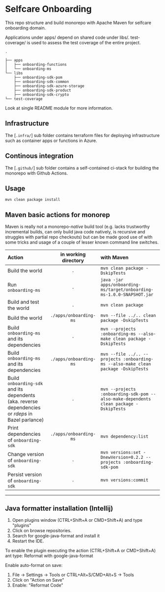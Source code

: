 # Selfcare Onboarding

This repo structure and build monorepo with Apache Maven for selfcare onboarding domain.

Applications under apps/ depend on shared code under libs/. test-coverage/ is used to assess the test coverage of the entire project.


```
.

├── apps
│   ├── onboarding-functions
│   └── onboarding-ms
└── libs
    ├── onboarding-sdk-pom
    ├── onboarding-sdk-common
    ├── onboarding-sdk-azure-storage
    ├── onboarding-sdk-product
    ├── onboarding-sdk-crypto
└── test-coverage
```

Look at single README module for more information.

## Infrastructure

The [`.infra/`] sub folder contains terraform files for deploying infrastructure such as container apps or functions in Azure.


## Continous integration

The [`.github/`] sub folder contains a self-contained ci-stack for building the monorepo with Github Actions.

## Usage

```shell script
mvn clean package install
```

## Maven basic actions for monorep

Maven is really not a monorepo-*native* build tool (e.g. lacks
trustworthy incremental builds, can only build java code natively, is recursive and
struggles with partial repo checkouts) but can be made good use of with some tricks
and usage of a couple of lesser known command line switches.

| Action                                                                                             |  in working directory  | with Maven                                                                            |
|:---------------------------------------------------------------------------------------------------|:----------------------:|:--------------------------------------------------------------------------------------|
| Build the world                                                                                    |          `.`           | `mvn clean package -DskipTests`                                                       |
| Run `onboarding-ms`                                                                                |          `.`           | `java -jar apps/onboarding-ms/target/onboarding-ms-1.0.0-SNAPSHOT.jar`                |
| Build and test the world                                                                           |     `.`                | `mvn clean package`                                                                   |
| Build the world                                                                                    | `./apps/onboarding-ms` | `mvn --file ../.. clean package -DskipTests`                                          |
| Build `onboarding-ms` and its dependencies                                                         |          `.`           | `mvn --projects :onboarding-ms --also-make clean package -DskipTests`                 |
| Build `onboarding-ms` and its dependencies                                                         | `./apps/onboarding-ms` | `mvn --file ../.. --projects :onboarding-ms --also-make clean package -DskipTests`    |
| Build `onboarding-sdk` and its dependents (aka. reverse dependencies or *rdeps* in Bazel parlance) |          `.`           | `mvn --projects :onboarding-sdk-pom --also-make-dependents clean package -DskipTests` |
| Print dependencies of `onboarding-sdk`                                                             | `./apps/onboarding-ms` | `mvn dependency:list`                                                                 |
| Change version  of `onboarding-sdk`                                                             | `.` | `mvn versions:set -DnewVersion=0.2.2 --projects :onboarding-sdk-pom  `                |
| Persist version  of `onboarding-sdk`                                                             | `.` | `mvn versions:commit   `                                                              |

-----

## Java formatter installation (Intellij)

1. Open plugins window (CTRL+Shift+A or CMD+Shift+A) and type "plugins"
2. Click on browse repositories.
3. Search for google-java-format and install it
4. Restart the IDE.

To enable the plugin executing the action (CTRL+Shift+A or CMD+Shift+A) ant type: Reformat with google-java-format

Enable auto-format on save:

1. File -> Settings -> Tools or CTRL+Alt+S/CMD+Alt+S -> Tools
2. Click on "Action on Save"
3. Enable: "Reformat Code"